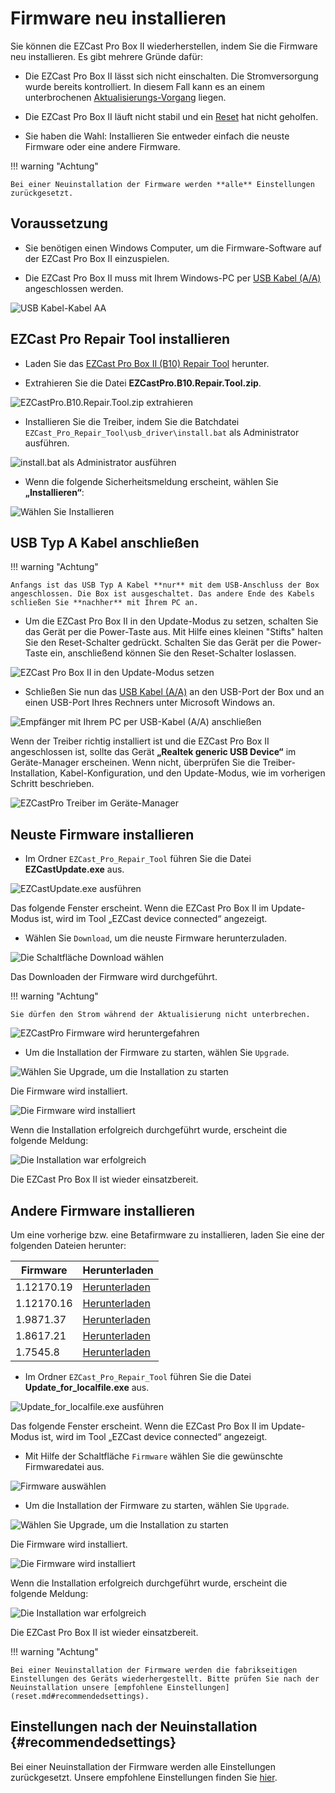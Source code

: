 # Firmware neu installieren

Sie können die EZCast Pro Box II wiederherstellen, indem Sie die Firmware neu installieren. Es gibt mehrere Gründe dafür:

* Die EZCast Pro Box II lässt sich nicht einschalten. Die Stromversorgung wurde bereits kontrolliert. In diesem Fall kann es an einem unterbrochenen [Aktualisierungs-Vorgang](firmware-upgrade.md) liegen.

* Die EZCast Pro Box II läuft nicht stabil und ein [Reset](reset.md) hat nicht geholfen.

* Sie haben die Wahl: Installieren Sie entweder einfach die neuste Firmware oder eine andere Firmware.

!!! warning "Achtung"

    Bei einer Neuinstallation der Firmware werden **alle** Einstellungen zurückgesetzt.

## Voraussetzung

* Sie benötigen einen Windows Computer, um die Firmware-Software auf der EZCast Pro Box II einzuspielen.

* Die EZCast Pro Box II muss mit Ihrem Windows-PC per [USB Kabel (A/A)](https://www.amazon.de/deleyCON-Super-Speed-Kabel-Stecker/dp/B00WHZ746E/ref=sr_1_3?ie=UTF8&qid=1531928442&sr=8-3&keywords=usb+kabel+male+to+male) angeschlossen werden.

![USB Kabel-Kabel AA ](/assets/img/USB-Kabel-AA.jpg)

## EZCast Pro Repair Tool installieren

* Laden Sie das [EZCast Pro Box II (B10) Repair Tool](https://download.stueber.de/doc/de/ezcastpro/repair_tools/EZCastPro.B10.Repair.Tool.zip) herunter.

* Extrahieren Sie die Datei **EZCastPro.B10.Repair.Tool.zip**.

![EZCastPro.B10.Repair.Tool.zip extrahieren](/assets/img/EZCastPro_Repair_Tool_Extract.jpg) 

* Installieren Sie die Treiber, indem Sie die Batchdatei `EZCast_Pro_Repair_Tool\usb_driver\install.bat` als Administrator ausführen.

![install.bat als Administrator ausführen](/assets/img/EZCastPro_Upgrade_Tool_Run.As.Administrator.jpg)

* Wenn die folgende Sicherheitsmeldung erscheint, wählen Sie **„Installieren“**:

![Wählen Sie Installieren](/assets/img/EZCastPro_Upgrade_Tool_Driver.Install.png)


## USB Typ A Kabel anschließen

!!! warning "Achtung"

    Anfangs ist das USB Typ A Kabel **nur** mit dem USB-Anschluss der Box angeschlossen. Die Box ist ausgeschaltet. Das andere Ende des Kabels schließen Sie **nachher** mit Ihrem PC an.

* Um die EZCast Pro Box II in den Update-Modus zu setzen, schalten Sie das Gerät per die Power-Taste aus. Mit Hilfe eines kleinen "Stifts" halten Sie den Reset-Schalter gedrückt. Schalten Sie das Gerät per die Power-Taste ein, anschließend können Sie den Reset-Schalter loslassen.

![EZCast Pro Box II in den Update-Modus setzen](/assets/img/Press-Reset-Button_B10.png)

* Schließen Sie nun das [USB Kabel (A/A)](https://www.amazon.de/deleyCON-Super-Speed-Kabel-Stecker/dp/B00WHZ746E/ref=sr_1_3?ie=UTF8&qid=1531928442&sr=8-3&keywords=usb+kabel+male+to+male) an den USB-Port der Box und an einen USB-Port Ihres Rechners unter Microsoft Windows an.

![Empfänger mit Ihrem PC per USB-Kabel (A/A) anschließen](/assets/img/IMG_4504_M.png)

Wenn der Treiber richtig installiert ist und die EZCast Pro Box II angeschlossen ist, sollte das Gerät **„Realtek generic USB Device“** im Geräte-Manager erscheinen. Wenn nicht, überprüfen Sie die Treiber-Installation, Kabel-Konfiguration, und den Update-Modus, wie im vorherigen Schritt beschrieben.

![EZCastPro Treiber im Geräte-Manager](/assets/img/EZCastPro_Driver.jpg)

## Neuste Firmware installieren

* Im Ordner `EZCast_Pro_Repair_Tool` führen Sie die Datei **EZCastUpdate.exe** aus.

![EZCastUpdate.exe ausführen](/assets/img/EZCastPro_Repair_Tool_EZCastUpdate.exe.jpg)

Das folgende Fenster erscheint. Wenn die EZCast Pro Box II im Update-Modus ist, wird im Tool „EZCast device connected“ angezeigt.

* Wählen Sie `Download`, um die neuste Firmware herunterzuladen.

![Die Schaltfläche Download wählen](/assets/img/EZCastUpdate.DeviceConnected.jpg)

Das Downloaden der Firmware wird durchgeführt.

!!! warning "Achtung"

    Sie dürfen den Strom während der Aktualisierung nicht unterbrechen.

![EZCastPro Firmware wird heruntergefahren](/assets/img/EZCastUpdate.Firmware.Downloading.jpg)

* Um die Installation der Firmware zu starten, wählen Sie `Upgrade`.

![Wählen Sie Upgrade, um die Installation zu starten](/assets/img/EZCastUpdate.Upgrade.jpg)

Die Firmware wird installiert.

![Die Firmware wird installiert](/assets/img/EZCastUpdate.Firmware.Updating.jpg)

Wenn die Installation erfolgreich durchgeführt wurde, erscheint die folgende Meldung:

![Die Installation war erfolgreich](/assets/img/EZCastUpdate_Upgrade.Success.jpg)

Die EZCast Pro Box II ist wieder einsatzbereit.

## Andere Firmware installieren

Um eine vorherige bzw. eine Betafirmware zu installieren, laden Sie eine der folgenden Dateien herunter:

Firmware                       | Herunterladen
------------------------- | ------------
1.12170.19 | [Herunterladen](https://download.stueber.de/doc/de/ezcastpro/firmwares/B10/B10_1.12170.19.gz)
1.12170.16 | [Herunterladen](https://download.stueber.de/doc/de/ezcastpro/firmwares/B10/B10_1.12170.16.gz)
1.9871.37 | [Herunterladen](https://download.stueber.de/doc/de/ezcastpro/firmwares/B10/B10_1.9871.37.gz)
1.8617.21 | [Herunterladen](https://download.stueber.de/doc/de/ezcastpro/firmwares/B10/B10_1.8617.21.gz)
1.7545.8 | [Herunterladen](https://download.stueber.de/doc/de/ezcastpro/firmwares/B10/B10_1.7545.8.gz)

* Im Ordner `EZCast_Pro_Repair_Tool` führen Sie die Datei **Update_for_localfile.exe** aus.

![Update_for_localfile.exe ausführen](/assets/img/EZCastPro_Repair_Tool_Update_for_localfile.exe.jpg)

Das folgende Fenster erscheint. Wenn die EZCast Pro Box II im Update-Modus ist, wird im Tool „EZCast device connected“ angezeigt.

* Mit Hilfe der Schaltfläche `Firmware` wählen Sie die gewünschte Firmwaredatei aus.

![Firmware auswählen](/assets/img/EZCastUpdate.SelectFirmware.jpg)

* Um die Installation der Firmware zu starten, wählen Sie `Upgrade`.

![Wählen Sie Upgrade, um die Installation zu starten](/assets/img/EZCastUpdate.Upgrade.jpg)

Die Firmware wird installiert.

![Die Firmware wird installiert](/assets/img/EZCastUpdate.Firmware.localfile.Updating.jpg)

Wenn die Installation erfolgreich durchgeführt wurde, erscheint die folgende Meldung:

![Die Installation war erfolgreich](/assets/img/EZCastUpdate_localfile.Upgrade.Success.jpg)

Die EZCast Pro Box II ist wieder einsatzbereit.

!!! warning "Achtung"

    Bei einer Neuinstallation der Firmware werden die fabrikseitigen Einstellungen des Geräts wiederhergestellt. Bitte prüfen Sie nach der Neuinstallation unsere [empfohlene Einstellungen](reset.md#recommendedsettings).

## Einstellungen nach der Neuinstallation {#recommendedsettings}

Bei einer Neuinstallation der Firmware werden alle Einstellungen zurückgesetzt. Unsere empfohlene Einstellungen finden Sie [hier](reset.md#recommendedsettings).

